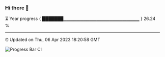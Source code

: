 ### Hi there 👋

⏳ Year progress { ███████▁▁▁▁▁▁▁▁▁▁▁▁▁▁▁▁▁▁▁▁▁▁▁ } 26.24 %

---

⏰ Updated on Thu, 06 Apr 2023 18:20:58 GMT

![Progress Bar CI](https://github.com/ZhaoGui/ZhaoGui/workflows/Progress%20Bar%20CI/badge.svg)
